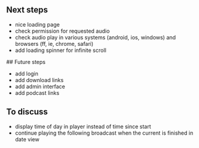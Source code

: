 ## Next steps

* nice loading page
* check permission for requested audio
* check audio play in various systems (android, ios, windows) and browsers (ff, ie, chrome, safari)
* add loading spinner for infinite scroll

## Future steps

* add login
* add download links
* add admin interface
* add podcast links

## To discuss

* display time of day in player instead of time since start
* continue playing the following broadcast when the current is finished in date view
